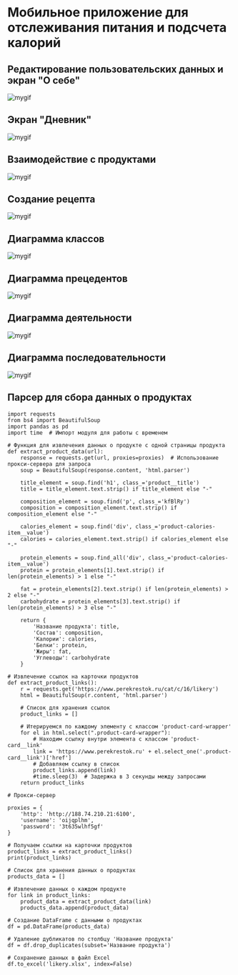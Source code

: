 # Мобильное приложение для отслеживания питания и подсчета калорий
## Редактирование пользовательских данных и экран "О себе"
![mygif](https://github.com/ramgab/calorie_app/blob/master/app/src/main/res/drawable/gif_about_me.gif)


## Экран "Дневник"
![mygif](https://github.com/ramgab/calorie_app/blob/master/app/src/main/res/drawable/gif_diary.gif)

## Взаимодействие с продуктами
![mygif](https://github.com/ramgab/calorie_app/blob/master/app/src/main/res/drawable/gif_product.gif)

## Создание рецепта
![mygif](https://github.com/ramgab/calorie_app/blob/master/app/src/main/res/drawable/gif_recipe.gif)


## Диаграмма классов
![mygif](https://github.com/ramgab/calorie_app/blob/master/app/src/main/res/drawable/class_diagram.png)

## Диаграмма прецедентов
![mygif](https://github.com/ramgab/calorie_app/blob/master/app/src/main/res/drawable/use_case_diagram_1.png)

## Диаграмма деятельности
![mygif](https://github.com/ramgab/calorie_app/blob/master/app/src/main/res/drawable/activity_diagram.png)

## Диаграмма последовательности
![mygif](https://github.com/ramgab/calorie_app/blob/master/app/src/main/res/drawable/sequence_diagram.png)

## Парсер для сбора данных о продуктах
```
import requests
from bs4 import BeautifulSoup
import pandas as pd
import time  # Импорт модуля для работы с временем

# Функция для извлечения данных о продукте с одной страницы продукта
def extract_product_data(url):
    response = requests.get(url, proxies=proxies)  # Использование прокси-сервера для запроса
    soup = BeautifulSoup(response.content, 'html.parser')

    title_element = soup.find('h1', class_='product__title')
    title = title_element.text.strip() if title_element else "-"

    composition_element = soup.find('p', class_='kfBlRy')
    composition = composition_element.text.strip() if composition_element else "-"

    calories_element = soup.find('div', class_='product-calories-item__value')
    calories = calories_element.text.strip() if calories_element else "-"

    protein_elements = soup.find_all('div', class_='product-calories-item__value')
    protein = protein_elements[1].text.strip() if len(protein_elements) > 1 else "-"

    fat = protein_elements[2].text.strip() if len(protein_elements) > 2 else "-"
    carbohydrate = protein_elements[3].text.strip() if len(protein_elements) > 3 else "-"

    return {
        'Название продукта': title,
        'Состав': composition,
        'Калории': calories,
        'Белки': protein,
        'Жиры': fat,
        'Углеводы': carbohydrate
    }

# Извлечение ссылок на карточки продуктов
def extract_product_links():
    r = requests.get('https://www.perekrestok.ru/cat/c/16/likery')
    html = BeautifulSoup(r.content, 'html.parser')

    # Список для хранения ссылок
    product_links = []

    # Итерируемся по каждому элементу с классом 'product-card-wrapper'
    for el in html.select(".product-card-wrapper"):
        # Находим ссылку внутри элемента с классом 'product-card__link'
        link = 'https://www.perekrestok.ru' + el.select_one('.product-card__link')['href']
        # Добавляем ссылку в список
        product_links.append(link)
        #time.sleep(3)  # Задержка в 3 секунды между запросами
    return product_links

# Прокси-сервер

proxies = {
    'http': 'http://188.74.210.21:6100',
    'username': 'oijqplhm',
    'password': '3t635wlhf5gf'
}

# Получаем ссылки на карточки продуктов
product_links = extract_product_links()
print(product_links)

# Список для хранения данных о продуктах
products_data = []

# Извлечение данных о каждом продукте
for link in product_links:
    product_data = extract_product_data(link)
    products_data.append(product_data)

# Создание DataFrame с данными о продуктах
df = pd.DataFrame(products_data)

# Удаление дубликатов по столбцу 'Название продукта'
df = df.drop_duplicates(subset='Название продукта')

# Сохранение данных в файл Excel
df.to_excel('likery.xlsx', index=False)

```
